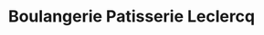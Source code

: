 ---
title: "Boulangerie Patisserie Leclercq"
url: /sailly-sur-la-lys/boulangerie-patisserie-leclercq/
shop: Bäckerei
---